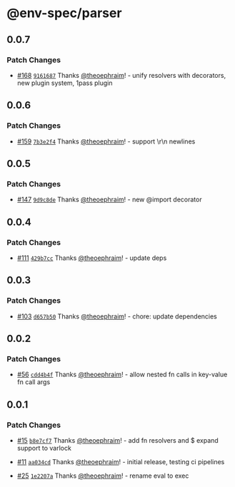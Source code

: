 # @env-spec/parser

## 0.0.7

### Patch Changes

- [#168](https://github.com/dmno-dev/varlock/pull/168) [`9161687`](https://github.com/dmno-dev/varlock/commit/91616873a3101b83399de3311742bc79764b89a8) Thanks [@theoephraim](https://github.com/theoephraim)! - unify resolvers with decorators, new plugin system, 1pass plugin

## 0.0.6

### Patch Changes

- [#159](https://github.com/dmno-dev/varlock/pull/159) [`7b3e2f4`](https://github.com/dmno-dev/varlock/commit/7b3e2f4fb50dfd81ea1e1ba1a9298fd6be53ea6f) Thanks [@theoephraim](https://github.com/theoephraim)! - support \r\n newlines

## 0.0.5

### Patch Changes

- [#147](https://github.com/dmno-dev/varlock/pull/147) [`9d9c8de`](https://github.com/dmno-dev/varlock/commit/9d9c8dee64f972026112c975181737df6634c05f) Thanks [@theoephraim](https://github.com/theoephraim)! - new @import decorator

## 0.0.4

### Patch Changes

- [#111](https://github.com/dmno-dev/varlock/pull/111) [`429b7cc`](https://github.com/dmno-dev/varlock/commit/429b7ccf084f9d7630f31e0fcb9e5366c1c199a4) Thanks [@theoephraim](https://github.com/theoephraim)! - update deps

## 0.0.3

### Patch Changes

- [#103](https://github.com/dmno-dev/varlock/pull/103) [`d657b50`](https://github.com/dmno-dev/varlock/commit/d657b501013ce88ac65cb523ca8d61cb4f941a1f) Thanks [@theoephraim](https://github.com/theoephraim)! - chore: update dependencies

## 0.0.2

### Patch Changes

- [#56](https://github.com/dmno-dev/varlock/pull/56) [`cdd4b4f`](https://github.com/dmno-dev/varlock/commit/cdd4b4f1d11d696a6b71cbbb8c7500e64d16e0b8) Thanks [@theoephraim](https://github.com/theoephraim)! - allow nested fn calls in key-value fn call args

## 0.0.1

### Patch Changes

- [#15](https://github.com/dmno-dev/varlock/pull/15) [`b8e7cf7`](https://github.com/dmno-dev/varlock/commit/b8e7cf7a553c20d2777de6b06a6b6ca73f7afa9c) Thanks [@theoephraim](https://github.com/theoephraim)! - add fn resolvers and $ expand support to varlock

- [#11](https://github.com/dmno-dev/varlock/pull/11) [`aa034cd`](https://github.com/dmno-dev/varlock/commit/aa034cddfca7e21395e6627e063a9f6b78961dde) Thanks [@theoephraim](https://github.com/theoephraim)! - initial release, testing ci pipelines

- [#25](https://github.com/dmno-dev/varlock/pull/25) [`1e2207a`](https://github.com/dmno-dev/varlock/commit/1e2207a5df902619151da97b2bcd37e4f4fb24e4) Thanks [@theoephraim](https://github.com/theoephraim)! - rename eval to exec
